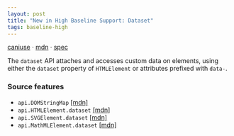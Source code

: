 ```yaml
---
layout: post
title: "New in High Baseline Support: Dataset"
tags: baseline-high
---
```


[caniuse](https://caniuse.com/?search=dataset) · [mdn](https://developer.mozilla.org/en-US/search?q=Dataset) · [spec](https://html.spec.whatwg.org/multipage/dom.html#embedding-custom-non-visible-data-with-the-data-*-attributes)

The `dataset` API attaches and accesses custom data on elements, using either the `dataset` property of `HTMLElement` or attributes prefixed with `data-`.

### Source features

- ``api.DOMStringMap`` [[mdn]](https://developer.mozilla.org/en-US/search?q=api.DOMStringMap)
- ``api.HTMLElement.dataset`` [[mdn]](https://developer.mozilla.org/en-US/search?q=api.HTMLElement.dataset)
- ``api.SVGElement.dataset`` [[mdn]](https://developer.mozilla.org/en-US/search?q=api.SVGElement.dataset)
- ``api.MathMLElement.dataset`` [[mdn]](https://developer.mozilla.org/en-US/search?q=api.MathMLElement.dataset)

